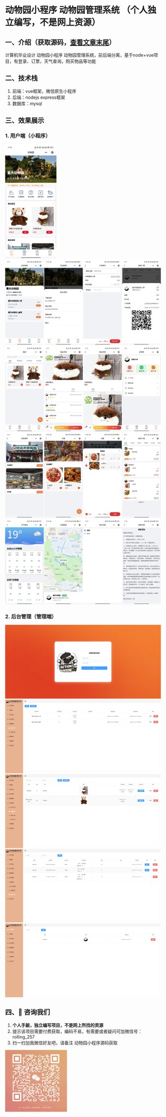 # 动物园小程序 动物园管理系统 （个人独立编写，不是网上资源）
## 一、介绍（获取源码，[查看文章末尾](#四-咨询我们)） 
计算机毕业设计 动物园小程序 动物园管理系统，前后端分离，基于node+vue项目，有登录、订票，天气查询，购买物品等功能

## 二、技术栈
1. 前端：vue框架，微信原生小程序
2. 后端：nodejs express框架
3. 数据库：mysql

## 三、效果展示  
### 1. 用户端（小程序）
<img src="./preview/1.jpg" style="width:33%">
<img src="./preview/2.jpg">
<img src="./preview/3.jpg">
<img src="./preview/4.jpg">
<img src="./preview/5.jpg">

### 2. 后台管理（管理端）
<img src="./preview/21.png">
<img src="./preview/22.png">
<img src="./preview/23.png">
<img src="./preview/24.png">
<img src="./preview/25.png">

## 四、🚀 咨询我们
1. **个人手敲，独立编写项目，不是网上所找的资源**
2. 提示该项目需要付费获取，编码不易，有需要或者疑问可加微信号：rolling_257
3. 扫一扫加我微信好友吧，请备注 动物园小程序源码获取
<img src="./preview/wx.jpg" style="width: 200px;">





